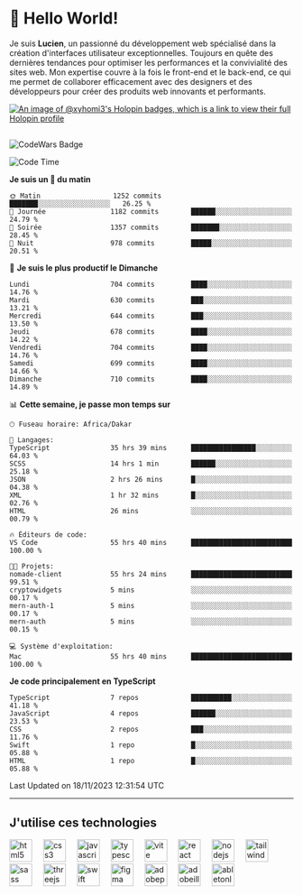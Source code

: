 # 👋 Hello World!

Je suis **Lucien**, un passionné du développement web spécialisé dans la création d'interfaces utilisateur exceptionnelles. Toujours en quête des dernières tendances pour optimiser les performances et la convivialité des sites web. Mon expertise couvre à la fois le front-end et le back-end, ce qui me permet de collaborer efficacement avec des designers et des développeurs pour créer des produits web innovants et performants.

[![An image of @xyhomi3's Holopin badges, which is a link to view their full Holopin profile](https://holopin.me/xyhomi3)](https://holopin.io/@xyhomi3)

##

![CodeWars Badge](https://www.codewars.com/users/xyhomi3/badges/small)

<!--START_SECTION:waka-->
![Code Time](http://img.shields.io/badge/Code%20Time-252%20hrs%2053%20mins-blue)

**Je suis un 🐤 du matin** 

```text
🌞 Matin                  1252 commits        ███████░░░░░░░░░░░░░░░░░░   26.25 % 
🌆 Journée                1182 commits        ██████░░░░░░░░░░░░░░░░░░░   24.79 % 
🌃 Soirée                 1357 commits        ███████░░░░░░░░░░░░░░░░░░   28.45 % 
🌙 Nuit                   978 commits         █████░░░░░░░░░░░░░░░░░░░░   20.51 % 
```
📅 **Je suis le plus productif le Dimanche** 

```text
Lundi                    704 commits         ████░░░░░░░░░░░░░░░░░░░░░   14.76 % 
Mardi                    630 commits         ███░░░░░░░░░░░░░░░░░░░░░░   13.21 % 
Mercredi                 644 commits         ███░░░░░░░░░░░░░░░░░░░░░░   13.50 % 
Jeudi                    678 commits         ████░░░░░░░░░░░░░░░░░░░░░   14.22 % 
Vendredi                 704 commits         ████░░░░░░░░░░░░░░░░░░░░░   14.76 % 
Samedi                   699 commits         ████░░░░░░░░░░░░░░░░░░░░░   14.66 % 
Dimanche                 710 commits         ████░░░░░░░░░░░░░░░░░░░░░   14.89 % 
```


📊 **Cette semaine, je passe mon temps sur** 

```text
🕑︎ Fuseau horaire: Africa/Dakar

💬 Langages: 
TypeScript               35 hrs 39 mins      ████████████████░░░░░░░░░   64.03 % 
SCSS                     14 hrs 1 min        ██████░░░░░░░░░░░░░░░░░░░   25.18 % 
JSON                     2 hrs 26 mins       █░░░░░░░░░░░░░░░░░░░░░░░░   04.38 % 
XML                      1 hr 32 mins        █░░░░░░░░░░░░░░░░░░░░░░░░   02.76 % 
HTML                     26 mins             ░░░░░░░░░░░░░░░░░░░░░░░░░   00.79 % 

🔥 Éditeurs de code: 
VS Code                  55 hrs 40 mins      █████████████████████████   100.00 % 

🐱‍💻 Projets: 
nomade-client            55 hrs 24 mins      █████████████████████████   99.51 % 
cryptowidgets            5 mins              ░░░░░░░░░░░░░░░░░░░░░░░░░   00.17 % 
mern-auth-1              5 mins              ░░░░░░░░░░░░░░░░░░░░░░░░░   00.17 % 
mern-auth                5 mins              ░░░░░░░░░░░░░░░░░░░░░░░░░   00.15 % 

💻 Système d'exploitation: 
Mac                      55 hrs 40 mins      █████████████████████████   100.00 % 
```

**Je code principalement en TypeScript** 

```text
TypeScript               7 repos             ██████████░░░░░░░░░░░░░░░   41.18 % 
JavaScript               4 repos             ██████░░░░░░░░░░░░░░░░░░░   23.53 % 
CSS                      2 repos             ███░░░░░░░░░░░░░░░░░░░░░░   11.76 % 
Swift                    1 repo              █░░░░░░░░░░░░░░░░░░░░░░░░   05.88 % 
HTML                     1 repo              █░░░░░░░░░░░░░░░░░░░░░░░░   05.88 % 
```




 Last Updated on 18/11/2023 12:31:54 UTC
<!--END_SECTION:waka-->
---

## J'utilise ces technologies

<div align="left">
  <img src="https://skillicons.dev/icons?i=html" height="40" alt="html5 logo"  />
  <img width="12" />
  <img src="https://skillicons.dev/icons?i=css" height="40" alt="css3 logo"  />
  <img width="12" />
  <img src="https://skillicons.dev/icons?i=js" height="40" alt="javascript logo"  />
  <img width="12" />
  <img src="https://skillicons.dev/icons?i=ts" height="40" alt="typescript logo"  />
  <img width="12" />
  <img src="https://skillicons.dev/icons?i=vite" height="40" alt="vite logo"  />
  <img width="12" />
  <img src="https://skillicons.dev/icons?i=react" height="40" alt="react logo"  />
  <img width="12" />
  <img src="https://cdn.jsdelivr.net/gh/devicons/devicon/icons/nodejs/nodejs-original.svg" height="40" alt="nodejs logo"  />
  <img width="12" />
  <img src="https://skillicons.dev/icons?i=tailwind" height="40" alt="tailwindcss logo"  />
  <img width="12" />
  <img src="https://skillicons.dev/icons?i=sass" height="40" alt="sass logo"  />
  <img width="12" />
  <img src="https://skillicons.dev/icons?i=threejs" height="40" alt="threejs logo"  />
  <img width="12" />
  <img src="https://skillicons.dev/icons?i=swift" height="40" alt="swift logo"  />
  <img width="12" />
  <img src="https://skillicons.dev/icons?i=figma" height="40" alt="figma logo"  />
  <img width="12" />
  <img src="https://skillicons.dev/icons?i=ps" height="40" alt="adobephotoshop logo"  />
  <img width="12" />
  <img src="https://skillicons.dev/icons?i=ai" height="40" alt="adobeillustrator logo"  />
  <img width="12" />
  <img src="https://skillicons.dev/icons?i=ableton" height="40" alt="abletonlive logo"  />
</div>




